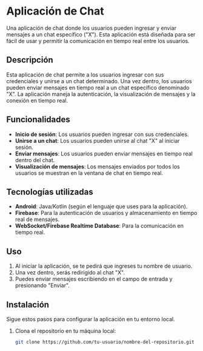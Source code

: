 # Aplicación de Chat

Una aplicación de chat donde los usuarios pueden ingresar y enviar mensajes a un chat específico ("X"). Esta aplicación está diseñada para ser fácil de usar y permitir la comunicación en tiempo real entre los usuarios.

## Descripción

Esta aplicación de chat permite a los usuarios ingresar con sus credenciales y unirse a un chat determinado. Una vez dentro, los usuarios pueden enviar mensajes en tiempo real a un chat específico denominado "X". La aplicación maneja la autenticación, la visualización de mensajes y la conexión en tiempo real.

## Funcionalidades

- **Inicio de sesión**: Los usuarios pueden ingresar con sus credenciales.
- **Unirse a un chat**: Los usuarios pueden unirse al chat "X" al iniciar sesión.
- **Enviar mensajes**: Los usuarios pueden enviar mensajes en tiempo real dentro del chat.
- **Visualización de mensajes**: Los mensajes enviados por todos los usuarios se muestran en la ventana de chat en tiempo real.

## Tecnologías utilizadas

- **Android**: Java/Kotlin (según el lenguaje que uses para la aplicación).
- **Firebase**: Para la autenticación de usuarios y almacenamiento en tiempo real de mensajes.
- **WebSocket/Firebase Realtime Database**: Para la comunicación en tiempo real.

## Uso

1. Al iniciar la aplicación, se te pedirá que ingreses tu nombre de usuario.
2. Una vez dentro, serás redirigido al chat "X".
3. Puedes enviar mensajes escribiendo en el campo de entrada y presionando "Enviar".

## Instalación

Sigue estos pasos para configurar la aplicación en tu entorno local.

1. Clona el repositorio en tu máquina local:

    ```bash
    git clone https://github.com/tu-usuario/nombre-del-repositorio.git
    ```

